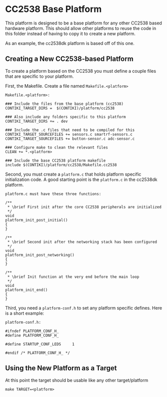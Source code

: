 CC2538 Base Platform
====================

This platform is designed to be a base platform for any other CC2538
based hardware platform. This should allow other platforms to reuse the code
in this folder instead of having to copy it to create a new platform.

As an example, the cc2538dk platform is based off of this one.


Creating a New CC2538-based Platform
------------------------------------

To create a platform based on the CC2538 you must define a couple files
that are specific to your platform.

First, the Makefile. Create a file named `Makefile.<platform>`

    Makefile.<platform>:

    ### Include the files from the base platform (cc2538)
    CONTIKI_TARGET_DIRS =  $(CONTIKI)/platform/cc2538

    ### Also include any folders specific to this platform
    CONTIKI_TARGET_DIRS += . dev

    ### Include the .c files that need to be compiled for this
    CONTIKI_TARGET_SOURCEFILES += sensors.c smartrf-sensors.c
    CONTIKI_TARGET_SOURCEFILES += button-sensor.c adc-sensor.c

    ### Configure make to clean the relevant files
    CLEAN += *.<platform>

    ### Include the base CC2538 platform makefile
    include $(CONTIKI)/platform/cc2538/Makefile.cc2538


Second, you must create a `platform.c` that holds platform specific
initialization code. A good starting point is the `platform.c` in the
cc2538dk platform.

    platform.c must have these three functions:

    /**
     * \brief First init after the core CC2538 peripherals are initialized
     */
    void
    platform_init_post_initial()
    {
    }

    /**
     * \brief Second init after the networking stack has been configured
     */
    void
    platform_init_post_networking()
    {
    }

    /**
     * \brief Init function at the very end before the main loop
     */
    void
    platform_init_end()
    {
    }


Third, you need a `platform-conf.h` to set any platform specific defines.
Here is a short example:

    platform-conf.h:

    #ifndef PLATFORM_CONF_H_
    #define PLATFORM_CONF_H_

    #define STARTUP_CONF_LEDS     1

    #endif /* PLATFORM_CONF_H_ */


Using the New Platform as a Target
----------------------------------

At this point the target should be usable like any other target/platform

    make TARGET=<platform>
